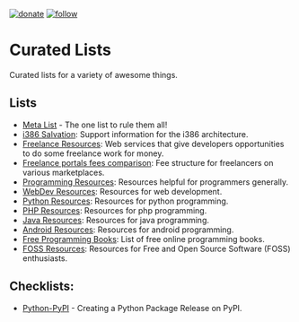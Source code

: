 [![donate](https://img.shields.io/badge/-Donate-blue.svg?logo=paypal)](https://www.paypal.com/cgi-bin/webscr?cmd=_s-xclick&hosted_button_id=JM8FUXNFUK6EU)
[![follow](https://img.shields.io/twitter/follow/prahladyeri.svg?style=social)](https://twitter.com/prahladyeri)

# Curated Lists

Curated lists for a variety of awesome things.

## Lists

- [Meta List](metalist.md) - The one list to rule them all!
- [i386 Salvation](lists/x86_salvation.md): Support information for the i386 architecture.
- [Freelance Resources](lists/freelancing.md): Web services that give developers opportunities to do some freelance work for money.
- [Freelance portals fees comparison](lists/freelancing_fees.md): Fee structure for freelancers on various marketplaces.
- [Programming Resources](lists/programming.md): Resources helpful for programmers generally.
- [WebDev Resources](lists/web.md): Resources for web development.
- [Python Resources](lists/python.md): Resources for python programming.
- [PHP Resources](lists/php.md): Resources for php programming.
- [Java Resources](lists/java.md): Resources for java programming.
- [Android Resources](lists/android.md): Resources for android programming.
- [Free Programming Books](lists/books.md): List of free online programming books.
- [FOSS Resources](lists/open_source.md): Resources for Free and Open Source Software (FOSS) enthusiasts.

## Checklists:

- [Python-PyPI](check_lists/python-pypi.md) - Creating a Python Package Release on PyPI.
